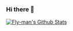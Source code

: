 ### Hi there 👋

<!--
**fly-man-/fly-man-** is a ✨ _special_ ✨ repository because its `README.md` (this file) appears on your GitHub profile.

Here are some ideas to get you started:

- 🔭 I’m currently working on ...
- 🌱 I’m currently learning ...
- 👯 I’m looking to collaborate on ...
- 🤔 I’m looking for help with ...
- 💬 Ask me about ...
- 📫 How to reach me: ...
- 😄 Pronouns: ...
- ⚡ Fun fact: ...
-->
[![Fly-man's Github Stats](https://github-readme-stats.vercel.app/api?username=fly-man-&show_icons=true)](https://github.com/fly-man-)

